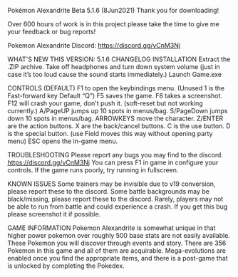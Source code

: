 Pokémon Alexandrite
Beta 5.1.6 (8Jun2021)
Thank you for downloading!

Over 600 hours of work is in this project please take the time to give me your feedback or bug reports!

Pokemon Alexandrite Discord: https://discord.gg/vCnM3Nj

WHAT'S NEW THIS VERSION: 5.1.6 CHANGELOG
INSTALLATION
Extract the .ZIP archive.
Take off headphones and turn down system volume 
(just in case it’s too loud cause the sound starts immediately.)
Launch Game.exe

CONTROLS (DEFAULT)
F1 to open the keybindings menu. (Unused 1 is the Fast-forward key Default “Q”)
F5 saves the game.
F8 takes a screenshot.
F12 will crash your game, don't push it. (soft-reset but not working currently.)
A/PageUP jumps up 10 spots in menus/bag.
S/PageDown jumps down 10 spots in menus/bag.
ARROWKEYS move the character.
Z/ENTER are the action buttons.
X are the back/cancel buttons.
C is the use button.
D is the special button. (use Field moves this way without opening party menu)
ESC opens the in-game menu.

TROUBLESHOOTING
Please report any bugs you may find to the discord. https://discord.gg/vCnM3Nj
You can press F1 in game in configure your controls.
If the game runs poorly, try running in fullscreen.


KNOWN ISSUES
Some trainers may be invisible due to v19 conversion, please report these to the discord.
Some battle backgrounds may be black/missing, please report these to the discord.
Rarely, players may not be able to run from battle and could experience a crash. If you get this bug please screenshot it if possible.

GAME INFORMATION
Pokemon Alexandrite is somewhat unique in that higher power pokemon over roughly 500 base stats are not easily available. These Pokemon you will discover through events and story. There are 356 Pokemon in this game and all of them are acquirable. Mega-evolutions are enabled once you find the appropriate items, and there is a post-game that is unlocked by completing the Pokedex.
